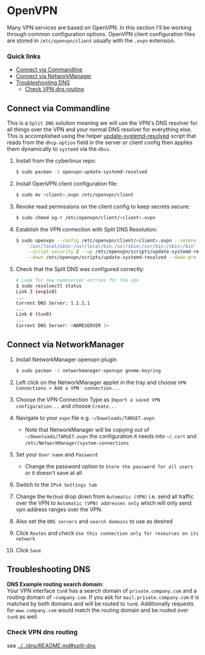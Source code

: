 # OpenVPN

Many VPN services are based on OpenVPN. In this section I'll be working through common configuration
options. OpenVPN client configuration files are stored in `/etc/openvpn/client` usually with the `.ovpn`
extension.

### Quick links
* [Connect via Commandline](#connect-via-commandline)
* [Connect via NetworkManager](#connect-via-command-line)
* [Troubleshooting DNS](#troubleshooting-dns)
  * [Check VPN dns routing](#check-vpn-dns-routing)

## Connect via Commandline
This is a `Split DNS` solution meaning we will use the VPN's DNS resolver for all things over the VPN 
and your normal DNS resolver for everything else. This is accomplished using the helper 
[update-systemd-resolved](https://github.com/jonathanio/update-systemd-resolved) script
that reads from the `dhcp-option` field in the server or client config then applies them dynamically 
to `systemd` via the `dbus`.

1. Install from the cyberlinux repo:
   ```bash
   $ sudo pacman -S openvpn-update-systemd-resolved
   ```

2. Install OpenVPN client configuration file:
   ```bash
   $ sudo mv <client>.ovpn /etc/openvpn/client
   ```

3. Revoke read permissions on the client config to keep secrets secure:
   ```bash
   $ sudo chmod og-r /etc/openvpn/client/<client>.ovpn
   ```

4. Establish the VPN connection with Split DNS Resolution:
   ```bash
   $ sudo openvpn --config /etc/openvpn/client/<client>.ovpn --setenv PATH \
       '/usr/local/sbin:/usr/local/bin:/usr/sbin:/usr/bin:/sbin:/bin' \
       --script-security 2 --up /etc/openvpn/scripts/update-systemd-resolved --up-restart \
       --down /etc/openvpn/scripts/update-systemd-resolved --down-pre
   ```

5. Check that the Split DNS was configured correctly:
   ```bash
   # Look for new nameserver entries for the vpn
   $ sudo resolvectl status
   Link 3 (enp1s0)
   ...
   Current DNS Server: 1.1.1.1
   ...
   Link 6 (tun0)
   ...
   Current DNS Server: <NAMESERVER 1>
   ```

## Connect via NetworkManager
1. Install NetworkManager openvpn plugin
   ```bash
   $ sudo pacman -S networkmanager-openvpn gnome-keyring
   ```

2. Left click on the NetworkManager applet in the tray and choose `VPN Connections > Add a VPN 
   connection...`

3. Choose the VPN Connection Type as `Import a saved VPN configuration...` and choose `Create...`

4. Navigate to your `ovpn` file e.g. `~/Downloads/TARGET.ovpn`
   * Note that NetworkManager will be copying out of `~/Downloads/TARGET.ovpn` the configuration it 
   needs into `~/.cert` and `/etc/NetworkManager/system-connections`

5. Set your `User name` and `Password`
   * Change the password option to `Store the password for all users` or it doesn't save at all

6. Switch to the `IPv4 Settings tab`

7. Change the `Method` drop down from `Automatic (VPN)` i.e. send all traffic over the VPN to 
   `Automatic (VPN) addresses only` which will only send vpn address ranges over the VPN.

8. Also set the `DNS servers` and `search domains` to use as desired

9. Click `Routes` and check `Use this connection only for resources on its network`

10. Click `Save`

## Troubleshooting DNS

**DNS Example routing search domain:**  
Your VPN interface `tun0` has a search domain of `private.company.com` and a routing domain of 
`~company.com`. If you ask for `mail.private.company.com` it is matched by both domains and will be 
routed to `tun0`. Additionally requests for `www.company.com` would match the routing domain and be 
routed over `tun0` as well.

### Check VPN dns routing
see [../../dns/README.md#split-dns](../../dns/README.md#split-dns)

